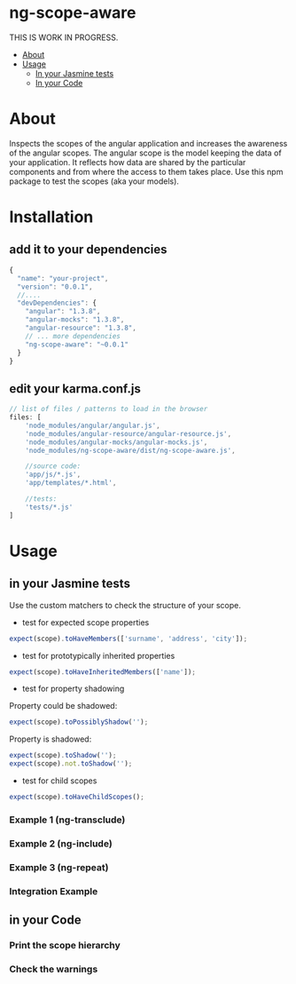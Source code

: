ng-scope-aware
==============

THIS IS WORK IN PROGRESS.

- [About](#about)
- [Usage](#usage)
  - [In your Jasmine tests](#in-your-jasmine-tests)
  - [In your Code](#in-your-code)

# About

Inspects the scopes of the angular application and increases the awareness of the angular scopes. The angular scope is the model keeping the data of your application. It reflects how data are shared by the particular components and from where the access to them takes place.
Use this npm package to test the scopes (aka your models).

# Installation

## add it to your dependencies

```js
{
  "name": "your-project",
  "version": "0.0.1",
  //....
  "devDependencies": {
    "angular": "1.3.8",
    "angular-mocks": "1.3.8",
    "angular-resource": "1.3.8",
    // ... more dependencies
    "ng-scope-aware": "~0.0.1"
  }
}
```

## edit your karma.conf.js

```js
// list of files / patterns to load in the browser
files: [
    'node_modules/angular/angular.js',
    'node_modules/angular-resource/angular-resource.js',
    'node_modules/angular-mocks/angular-mocks.js',
    'node_modules/ng-scope-aware/dist/ng-scope-aware.js',

    //source code:
    'app/js/*.js',
    'app/templates/*.html',

    //tests:
    'tests/*.js'
]
```


# Usage

## in your Jasmine tests

Use the custom matchers to check the structure of your scope.

* test for expected scope properties

```js
expect(scope).toHaveMembers(['surname', 'address', 'city']);
```

* test for prototypically inherited properties

```js
expect(scope).toHaveInheritedMembers(['name']);
```

* test for property shadowing

Property could be shadowed:
```js
expect(scope).toPossiblyShadow('');
```
Property is shadowed:
```js
expect(scope).toShadow('');
expect(scope).not.toShadow('');
```

* test for child scopes

```js
expect(scope).toHaveChildScopes();
```

### Example 1 (ng-transclude)
### Example 2 (ng-include)
### Example 3 (ng-repeat)
### Integration Example

## in your Code

### Print the scope hierarchy

### Check the warnings
